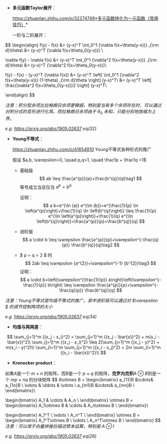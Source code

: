 - **多元函数Taylor展开**：

  https://zhuanlan.zhihu.com/p/32274749*多元函数转化为一元函数（常用技巧）*

  一阶与二阶展开：

$$
\begin{align}
f(y) - f(x) &= (y-x)^T \int_0^1 {\nabla f(x+\theta(y-x))} \,{\rm d}\theta\\
&= (y-x)^T  {\nabla f(x+\theta_0(y-x))} \\

\nabla f(y) - \nabla f(x) &= (y-x)^T \int_0^1 {\nabla^2 f(x+\theta(y-x))} \,{\rm d}\theta\\
&= (y-x)^T {\nabla^2 f(x+\theta_0(y-x))}\\

f(y) - f(x) - (y-x)^T {\nabla f(x)} &= (y-x)^T \left[ \int_0^1 {\nabla^2 f(x+\theta(y-x))} (1-\theta) \,{\rm d}\theta \right] (y-x)^T\\
&= (y-x)^T \left[  \frac{\nabla^2 f(x+\theta_0(y-x))}2  \right] (y-x)^T\\

\end{align}
$$

*注意：积分型余项比拉格朗日余项更精细，特别是当有多个余项存在时，可以通过对积分式的变形进行化简。而拉格朗日余项由于 $\theta_0$ 未知，只能分别地放缩为上界。*

*e.g. https://arxiv.org/abs/1905.02637 eq(32)*



- **Young不等式**：

  https://zhuanlan.zhihu.com/p/41654910 Young不等式各种形式的推广

  假设 $a,b, \varepsilon>0, \quad p,q>1, \quad \frac1p + \frac1q =1$

  - 基础版
    $$
    ab \leq \frac{a^{p}}{p}+\frac{b^{q}}{q}\tag1
    $$
    等号成立当且仅当 $a^p = b^q$

    证明：
    $$
    a b=e^{\ln (a)} e^{\ln (b)}=e^{\frac{1}{p} \ln \left(a^{p}\right)+\frac{1}{q} \ln \left(b^{q}\right)} \leq \frac{1}{p} e^{\ln \left(a^{p}\right)}+\frac{1}{q} e^{\ln \left(b^{q}\right)}=\frac{a^{p}}{p}+\frac{b^{q}}{q}
    $$

  - 进阶版
    $$
    a \cdot b  \leq \varepsilon \frac{a^{p}}{p}+\varepsilon^{-\frac{q}{p}} \frac{b^{q}}{q}\tag2
    $$

  - $ p = q = 2 $ 时
    $$
    2ab  \leq \varepsilon {a^{2}}+\varepsilon^{-1} {b^{2}}\tag3
    $$
    证明：
    $$
    a \cdot b=\left(\varepsilon^{\frac{1}{p}} a\right)\left(\varepsilon^{-\frac{1}{p}} b\right) \leq \varepsilon \frac{a^{p}}{p}+\varepsilon^{-\frac{q}{p}} \frac{b^{q}}{q}
    $$

*注意：Young不等式是均值不等式的推广。其中进阶版可以通过对 $\varepsilon $ 的调节控制两项的大小*

*e.g. https://arxiv.org/abs/1905.02637 eq(34)*



- **均值与两两差**：

$$
\sum_{j=1}^m {(x_j - x_i)^2} = \sum_{j=1}^m {(x_j - \bar{x})^2} + m(x_i - \bar{x})^2\\
\sum_{j=1}^m {(x_j - x_i)^2} \leq 2(\sum_{j=1}^m {(x_j - y)^2} + m(x_i - y)^2)\\
\sum_{i=1}^m \sum_{j=1}^m {(x_i - x_j)^2} = 2m \sum_{i=1}^m {(x_i - \bar{x})^2}\\
$$



- **Kronecker product**：

如果*A*是一个 *m* × *n* 的矩阵，而*B*是一个 *p* × *q* 的矩阵，**克罗内克积**$A\otimes B$则是一个 *mp* × *nq* 的分块矩阵
$$
A\otimes B = 
\begin{bmatrix} 
a_{11}B &\cdots& a_{1n}B \\ 
\vdots & \ddots & \vdots \\ 
a_{m1}B &\cdots& a_{mn}B \\ 
\end{bmatrix}\\

\begin{bmatrix} 
A_1 & \cdots & A_n \\ 
\end{bmatrix}
\otimes B = 
\begin{bmatrix} 
A_1\otimes B & \cdots & A_n\otimes B \\ 
\end{bmatrix}\\

\begin{bmatrix} 
A_1^T \\ \vdots \\ A_n^T \\ 
\end{bmatrix}
\otimes B = 
\begin{bmatrix} 
A_1^T\otimes B \\ \vdots \\ A_n^T\otimes B \\ 
\end{bmatrix}
$$
*注意：可以用于向量拼接后描述原本运算，特别是 $A\otimes I$*

*e.g. https://arxiv.org/abs/1905.02637 eq(26)*